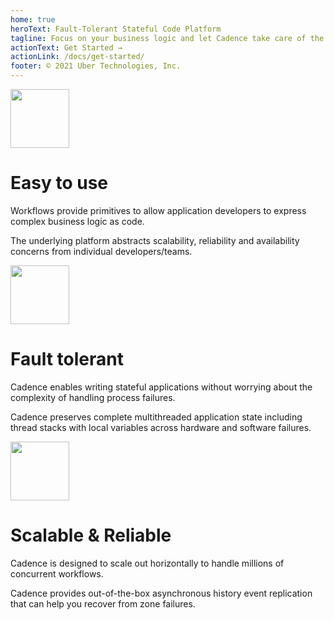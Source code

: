 ```yaml
---
home: true
heroText: Fault-Tolerant Stateful Code Platform
tagline: Focus on your business logic and let Cadence take care of the complexity of distributed systems
actionText: Get Started →
actionLink: /docs/get-started/
footer: © 2021 Uber Technologies, Inc.
---
```


<div class="section">
  <div class="content">

  </div>
</div>

<div class="section alt">
  <div class="content content-wide">
    <div class="grid grid-flex-start">
      <div class="grid-col-4">
        <img class="image-align-center" src="img/icon/arrow_divert_filled.svg" width="94px" />
        <h1>Easy to use</h1>
        <p>Workflows provide primitives to allow application developers to express complex business logic as code.</p>
        <p>The underlying platform abstracts scalability, reliability and availability concerns from individual developers/teams.</p>
      </div>
      <div class="grid-col-4">
        <img class="image-align-center" src="img/icon/gears_outlined.svg" width="94px" />
        <h1>Fault tolerant</h1>
        <p>Cadence enables writing stateful applications without worrying about the complexity of handling process failures.</p>
        <p>Cadence preserves complete multithreaded application state including thread stacks with local variables across hardware and software failures.</p>
      </div>
      <div class="grid-col-4">
        <img class="image-align-center" src="img/icon/chart_bar_ascending_filled.svg" width="94px" />
        <h1>Scalable & Reliable</h1>
        <p>Cadence is designed to scale out horizontally to handle millions of concurrent workflows.</p>
        <p>Cadence provides out-of-the-box asynchronous history event replication that can help you recover from zone failures.</p>
      </div>
    </div>
  </div>
</div>
